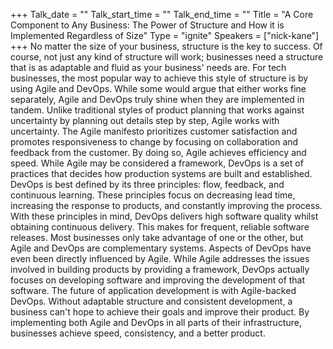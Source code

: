 +++
Talk_date = ""
Talk_start_time = ""
Talk_end_time = ""
Title = "A Core Component to Any Business: The Power of Structure and How it is Implemented Regardless of Size"
Type = "ignite"
Speakers = ["nick-kane"]
+++
No matter the size of your business, structure is the key to success. Of course, not just any kind of structure will work; businesses need a structure that is as adaptable and fluid as your business' needs are. For tech businesses, the most popular way to achieve this style of structure is by using Agile and DevOps. While some would argue that either works fine separately, Agile and DevOps truly shine when they are implemented in tandem.
Unlike traditional styles of product planning that works against uncertainty by planning out details step by step, Agile works with uncertainty. The Agile manifesto prioritizes customer satisfaction and promotes responsiveness to change by focusing on collaboration and feedback from the customer. By doing so, Agile achieves efficiency and speed.
While Agile may be considered a framework, DevOps is a set of practices that decides how production systems are built and established. DevOps is best defined by its three principles: flow, feedback, and continuous learning. These principles focus on decreasing lead time, increasing the response to products, and constantly improving the process. With these principles in mind, DevOps delivers high software quality whilst obtaining continuous delivery. This makes for frequent, reliable software releases.
Most businesses only take advantage of one or the other, but Agile and DevOps are complementary systems. Aspects of DevOps have even been directly influenced by Agile. While Agile addresses the issues involved in building products by providing a framework, DevOps actually focuses on developing software and improving the development of that software.
The future of application development is with Agile-backed DevOps. Without adaptable structure and consistent development, a business can't hope to achieve their goals and improve their product. By implementing both Agile and DevOps in all parts of their infrastructure, businesses achieve speed, consistency, and a better product.
